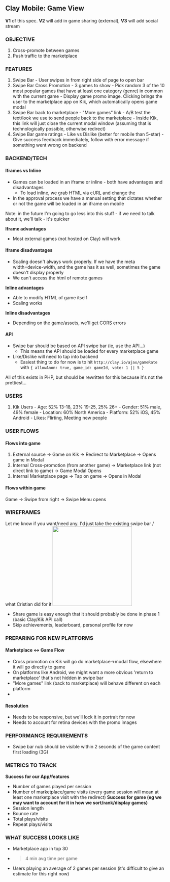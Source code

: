 
## Clay Mobile: Game View

**V1** of this spec. **V2** will add in game sharing (external), **V3** will add social stream

### OBJECTIVE
  1. Cross-promote between games
  2. Push traffic to the marketplace

### FEATURES
  1. Swipe Bar
    - User swipes in from right side of page to open bar
  2. Swipe Bar Cross Promotion
    - 3 games to show
    - Pick random 3 of the 10 most popular games that have at least one category (genre) in common with the current game
    - Display game promo image. Clicking brings the user to the marketplace app on Kik, which automatically opens game modal
  3. Swipe Bar back to marketplace
    - "More games" link
    - A/B test the text/look we use to send people back to the marketplace
    - Inside Kik, this link will just close the current modal window (assuming that is technologically possible, otherwise redirect)
  4. Swipe Bar game ratings
    - Like vs Dislike (better for mobile than 5-star)
    - Give success feedback immediately, follow with error message if something went wrong on backend


### BACKEND/TECH
#### Iframes vs Inline
  - Games can be loaded in an iframe or inline - both have advantages and disadvantages
    - To load inline, we grab HTML via cURL and change the <base href>
  - In the approval process we have a manual setting that dictates whether or not the game will be loaded in an iframe on mobile

Note: in the future I'm going to go less into this stuff - if we need to talk about it, we'll talk - it's quicker

**Iframe advantages**
  - Most external games (not hosted on Clay) will work

#### Iframe disadvantages
  - Scaling doesn't always work properly. If we have the meta width=device-width, and the game has it as well, sometimes the game doesn't display properly
  - We can't access the html of remote games

**Inline advantages**
  - Able to modify HTML of game itself
  - Scaling works

**Inline disadvantages**
  - Depending on the game/assets, we'll get CORS errors

#### API
  - Swipe bar should be based on API swipe bar (ie, use the API...)
    - This means the API should be loaded for every marketplace game
  - Like/Dislike will need to tap into backend
    - Easiest thing to do for now is to hit `http://clay.io/ajax/gameRate` with `{ allowAnon: true, game_id: gameId, vote: 1 || 5 }`

All of this exists in PHP, but should be rewritten for this because it's not the prettiest...

### USERS
  1. Kik Users
    - Age: 52% 13-18, 23% 19-25, 25% 26+
    - Gender: 51% male, 49% female
    - Location: 60% North America
    - Platform: 52% iOS, 45% Android
    - Likes: Flirting, Meeting new people

### USER FLOWS
#### Flows into game
  1. External source -> Game on Kik -> Redirect to Marketplace -> Opens game in Modal
  2. Internal Cross-promotion (from another game) -> Marketplace link (not direct link to game) -> Game Modal Opens
  3. Internal Marketplace page -> Tap on game -> Opens in Modal

#### Flows within game
Game -> Swipe from right -> Swipe Menu opens

### WIREFRAMES
Let me know if you want/need any. I'd just take the existing swipe bar / what Cristian did for it
<img src="/../master/specs/resources/swipe-bar.png?raw=true" style="width: 250px">
  - Share game is easy enough that it should probably be done in phase 1 (basic Clay/Kik API call)
  - Skip achievements, leaderboard, personal profile for now

### PREPARING FOR NEW PLATFORMS
#### Marketplace <-> Game Flow
  - Cross promotion on Kik will go do marketplace->modal flow, elsewhere it will go directly to game
  - On platforms like Android, we might want a more obvious 'return to marketplace' that's not hidden in swipe bar
  - "More games" link (back to marketplace) will behave different on each platform
  -

#### Resolution
  - Needs to be responsive, but we'll lock it in portrait for now
  - Needs to account for retina devices with the promo images

### PERFORMANCE REQUIREMENTS
  - Swipe bar nub should be visible within 2 seconds of the game content first loading (3G)

### METRICS TO TRACK
**Success for our App/features**
  - Number of games played per session
  - Number of marketplace/game visits (every game session will mean at least one marketplace visit with the redirect)
**Success for game (eg we may want to account for it in how we sort/rank/display games)**
  - Session length
  - Bounce rate
  - Total plays/visits
  - Repeat plays/visits

### WHAT SUCCESS LOOKS LIKE
  - Marketplace app in top 30
  - > 4 min avg time per game
  - Users playing an average of 2 games per session (it's difficult to give an estimate for this right now)
